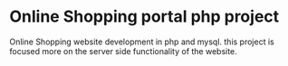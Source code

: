 # Online Shopping portal php project
 Online Shopping website development in php and mysql. this project is focused more on the server side functionality of the website.
